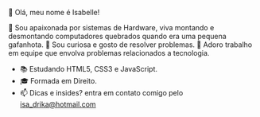 👋 Olá, meu nome é Isabelle!

🌱 Sou apaixonada por sistemas de Hardware, viva montando e desmontando computadores quebrados quando era uma pequena gafanhota. 
🌱 Sou curiosa e gosto de resolver problemas.
🌱 Adoro trabalho em equipe que envolva problemas relacionados a tecnologia.

- 📚 Estudando HTML5, CSS3 e JavaScript.
- 🎓 Formada em Direito.
- 📫 Dicas e insides? entra em contato comigo pelo isa_drika@hotmail.com 

<!---
ZabisFer/ZabisFer is a ✨ special ✨ repository because its `README.md` (this file) appears on your GitHub profile.
You can click the Preview link to take a look at your changes.
--->
